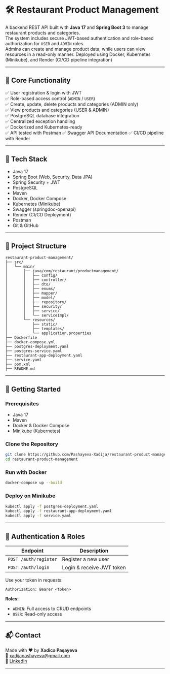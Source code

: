 # 🛠️ Restaurant Product Management

A backend REST API built with **Java 17** and **Spring Boot 3** to manage restaurant products and categories.  
The system includes secure JWT-based authentication and role-based authorization for `USER` and `ADMIN` roles.  
Admins can create and manage product data, while users can view resources in a read-only manner. Deployed using Docker, Kubernetes (Minikube), and Render (CI/CD pipeline integration)

---

## 📌 Core Functionality

✅ User registration & login with JWT  
✅ Role-based access control (`ADMIN` / `USER`)  
✅ Create, update, delete products and categories (ADMIN only)  
✅ View products and categories (USER & ADMIN)  
✅ PostgreSQL database integration  
✅ Centralized exception handling  
✅ Dockerized and Kubernetes-ready  
✅ API tested with Postman
✅ Swagger API Documentation
✅ CI/CD pipeline with Render

---

## 🧰 Tech Stack

- Java 17
- Spring Boot (Web, Security, Data JPA)
- Spring Security + JWT
- PostgreSQL
- Maven
- Docker, Docker Compose
- Kubernetes (Minikube)
- Swagger (springdoc-openapi)
- Render (CI/CD Deployment)
- Postman
- Git & GitHub

---

## 📁 Project Structure

```
restaurant-product-management/
├── src/
│   └── main/
│       ├── java/com/restaurant/productmanagement/
│       │   ├── config/
│       │   ├── controller/
│       │   ├── dto/
│       │   ├── enums/
│       │   ├── mapper/
│       │   ├── model/
│       │   ├── repository/
│       │   ├── security/
│       │   ├── service/
│       │   └── serviceImpl/
│       └── resources/
│           ├── static/
│           ├── templates/
│           └── application.properties
├── Dockerfile
├── docker-compose.yml
├── postgres-deployment.yaml
├── postgres-service.yaml
├── restaurant-app-deployment.yaml
├── service.yaml
├── pom.xml
├── README.md

```

---

## 🚀 Getting Started

### Prerequisites

- Java 17
- Maven
- Docker & Docker Compose
- Minikube (Kubernetes)

### Clone the Repository

```bash
git clone https://github.com/Pashayeva-Xadija/restaurant-product-management.git
cd restaurant-product-management
```

### Run with Docker

```bash
docker-compose up --build
```

### Deploy on Minikube

```bash
kubectl apply -f postgres-deployment.yaml
kubectl apply -f restaurant-app-deployment.yaml
kubectl apply -f service.yaml
```

---

## 🔐 Authentication & Roles

| Endpoint            | Description               |
|---------------------|---------------------------|
| `POST /auth/register` | Register a new user       |
| `POST /auth/login`    | Login & receive JWT token |

Use your token in requests:

```http
Authorization: Bearer <token>
```

**Roles:**
- `ADMIN`: Full access to CRUD endpoints
- `USER`: Read-only access

---

## 📬 Contact

Made with ❤️ by **Xədicə Paşayeva**  
📧 xadijapashayeva@gmail.com  
🔗 [LinkedIn](https://www.linkedin.com/in/xadija-pashayeva)

---



